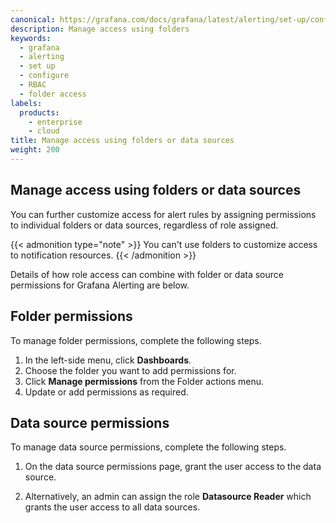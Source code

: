 ```yaml
---
canonical: https://grafana.com/docs/grafana/latest/alerting/set-up/configure-rbac/access-folders/
description: Manage access using folders
keywords:
  - grafana
  - alerting
  - set up
  - configure
  - RBAC
  - folder access
labels:
  products:
    - enterprise
    - cloud
title: Manage access using folders or data sources
weight: 200
---
```


## Manage access using folders or data sources

You can further customize access for alert rules by assigning permissions to individual folders or data sources, regardless of role assigned.

{{< admonition type="note" >}}
You can't use folders to customize access to notification resources.
{{< /admonition >}}

Details of how role access can combine with folder or data source permissions for Grafana Alerting are below.

## Folder permissions

To manage folder permissions, complete the following steps.

1. In the left-side menu, click **Dashboards**.
1. Choose the folder you want to add permissions for.
1. Click **Manage permissions** from the Folder actions menu.
1. Update or add permissions as required.

## Data source permissions

To manage data source permissions, complete the following steps.

1. On the data source permissions page, grant the user access to the data source.

1. Alternatively, an admin can assign the role **Datasource Reader** which grants the user access to all data sources.
